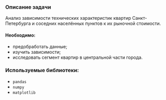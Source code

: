 ### Описание задачи

Анализ зависимости технических характеристик квартир Санкт-Петербурга и соседних населённых пунктов 
к их рыночной стоимости.

#### Необходимо:  
- предобработать данные;
- изучить зависимости;
- исследовать сегмент квартир в центральной части города.

### Используемые библиотеки:  
- `pandas`
- `numpy`
- `matplotlib`
